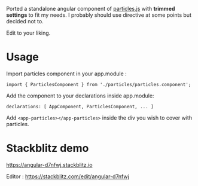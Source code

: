 Ported a standalone angular component of [particles.js](https://github.com/VincentGarreau/particles.js/) with <b>trimmed settings</b> to fit my needs. I probably should use directive at some points but decided not to.

Edit to your liking.

# Usage

Import particles component in your app.module :

`import { ParticlesComponent } from './particles/particles.component';`

Add the component to your declarations inside app.module:

`declarations: [
    AppComponent,
    ParticlesComponent,
    ...
  ]`

Add `<app-particles></app-particles>` inside the div you wish to cover with particles.

# Stackblitz demo

https://angular-d7nfwj.stackblitz.io

Editor : https://stackblitz.com/edit/angular-d7nfwj
